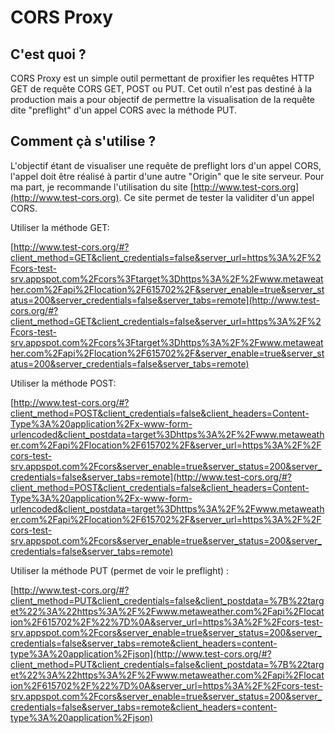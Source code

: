 # CORS Proxy

## C'est quoi ? 

CORS Proxy est un simple outil permettant de proxifier les requêtes HTTP 
GET de requête CORS GET, POST ou PUT. Cet outil n'est pas destiné
à la production mais a pour objectif de permettre la visualisation de 
la requête dite "preflight" d'un appel CORS avec la méthode PUT.

## Comment çà s'utilise ?

L'objectif étant de visualiser une requête de preflight lors d'un
appel CORS, l'appel doit être réalisé à partir d'une autre "Origin" 
que le site serveur. Pour ma part, je recommande l'utilisation du 
site [http://www.test-cors.org](http://www.test-cors.org). Ce site
permet de tester la validiter d'un appel CORS.


Utiliser la méthode GET:

[http://www.test-cors.org/#?client_method=GET&client_credentials=false&server_url=https%3A%2F%2Fcors-test-srv.appspot.com%2Fcors%3Ftarget%3Dhttps%3A%2F%2Fwww.metaweather.com%2Fapi%2Flocation%2F615702%2F&server_enable=true&server_status=200&server_credentials=false&server_tabs=remote](http://www.test-cors.org/#?client_method=GET&client_credentials=false&server_url=https%3A%2F%2Fcors-test-srv.appspot.com%2Fcors%3Ftarget%3Dhttps%3A%2F%2Fwww.metaweather.com%2Fapi%2Flocation%2F615702%2F&server_enable=true&server_status=200&server_credentials=false&server_tabs=remote)


Utiliser la méthode POST:

[http://www.test-cors.org/#?client_method=POST&client_credentials=false&client_headers=Content-Type%3A%20application%2Fx-www-form-urlencoded&client_postdata=target%3Dhttps%3A%2F%2Fwww.metaweather.com%2Fapi%2Flocation%2F615702%2F&server_url=https%3A%2F%2Fcors-test-srv.appspot.com%2Fcors&server_enable=true&server_status=200&server_credentials=false&server_tabs=remote](http://www.test-cors.org/#?client_method=POST&client_credentials=false&client_headers=Content-Type%3A%20application%2Fx-www-form-urlencoded&client_postdata=target%3Dhttps%3A%2F%2Fwww.metaweather.com%2Fapi%2Flocation%2F615702%2F&server_url=https%3A%2F%2Fcors-test-srv.appspot.com%2Fcors&server_enable=true&server_status=200&server_credentials=false&server_tabs=remote)

Utiliser la méthode PUT (permet de voir le preflight) :

[http://www.test-cors.org/#?client_method=PUT&client_credentials=false&client_postdata=%7B%22target%22%3A%22https%3A%2F%2Fwww.metaweather.com%2Fapi%2Flocation%2F615702%2F%22%7D%0A&server_url=https%3A%2F%2Fcors-test-srv.appspot.com%2Fcors&server_enable=true&server_status=200&server_credentials=false&server_tabs=remote&client_headers=content-type%3A%20application%2Fjson](http://www.test-cors.org/#?client_method=PUT&client_credentials=false&client_postdata=%7B%22target%22%3A%22https%3A%2F%2Fwww.metaweather.com%2Fapi%2Flocation%2F615702%2F%22%7D%0A&server_url=https%3A%2F%2Fcors-test-srv.appspot.com%2Fcors&server_enable=true&server_status=200&server_credentials=false&server_tabs=remote&client_headers=content-type%3A%20application%2Fjson)
